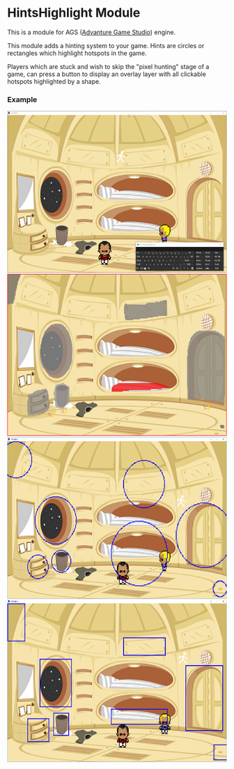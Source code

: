 HintsHighlight Module
======================

This is a module for AGS ([Advanture Game Studio](http://www.adventuregamestudio.co.uk/)) engine. 

This module adds a hinting system to your game. Hints are circles or rectangles which highlight hotspots in the game. 

Players which are stuck and wish to skip the "pixel hunting" stage of a game, can press a button to display an overlay layer with all clickable hotspots highlighted by a shape.

### Example

<img src="screenshots/demo.gif" width="635px" height="371" />

<img src="screenshots/room_hotspots.PNG" width="635px" height="371" />
<img src="screenshots/circles.png" width="635px" height="371" />
<img src="screenshots/rectangles.png" width="635px" height="371" />
